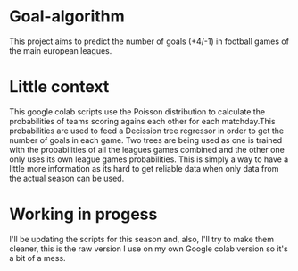 # Goal-algorithm

This project aims to predict the number of goals (+4/-1) in football games of the main european leagues.

# Little context

This google colab scripts use the Poisson distribution to calculate the probabilities of teams scoring agains each other for each matchday.This probabilities are used to feed a Decission tree regressor in order to get the number of goals in each game. Two trees are being used as one is trained with the probabilities of all the leagues games combined and the other one only uses its own league games probabilities. This is simply a way to have a little more information as its hard to get reliable data when only data from the actual season can be used.

# Working in progess

I'll be updating the scripts for this season and, also, I'll try to make them cleaner, this is the raw version I use on my own Google colab version so it's a bit of a mess. 

